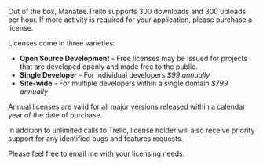 Out of the box, Manatee.Trello supports 300 downloads and 300 uploads per hour.  If more activity is required for your application, please purchase a license.

Licenses come in three varieties:

- **Open Source Development** - Free licenses may be issued for projects that are developed openly and made free to the public.
- **Single Developer** - For individual developers *$99 annually*
- **Site-wide** - For multiple developers within a single domain *$799 annually*

Annual licenses are valid for all major versions released within a calendar year of the date of purchase.

In addition to unlimited calls to Trello, license holder will also receive priority support for any identified bugs and features requests.

Please feel free to [email me](mailto:gregsdennis@yahoo.com) with your licensing needs.